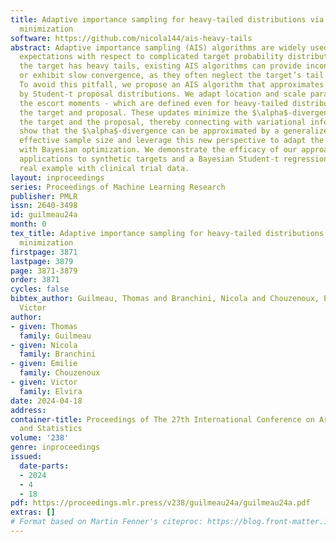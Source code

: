 ```yaml
---
title: Adaptive importance sampling for heavy-tailed distributions via $α$-divergence
  minimization
software: https://github.com/nicola144/ais-heavy-tails
abstract: Adaptive importance sampling (AIS) algorithms are widely used to approximate
  expectations with respect to complicated target probability distributions. When
  the target has heavy tails, existing AIS algorithms can provide inconsistent estimators
  or exhibit slow convergence, as they often neglect the target’s tail behaviour.
  To avoid this pitfall, we propose an AIS algorithm that approximates the target
  by Student-t proposal distributions. We adapt location and scale parameters by matching
  the escort moments - which are defined even for heavy-tailed distributions - of
  the target and proposal. These updates minimize the $\alpha$-divergence between
  the target and the proposal, thereby connecting with variational inference. We then
  show that the $\alpha$-divergence can be approximated by a generalized notion of
  effective sample size and leverage this new perspective to adapt the tail parameter
  with Bayesian optimization. We demonstrate the efficacy of our approach through
  applications to synthetic targets and a Bayesian Student-t regression task on a
  real example with clinical trial data.
layout: inproceedings
series: Proceedings of Machine Learning Research
publisher: PMLR
issn: 2640-3498
id: guilmeau24a
month: 0
tex_title: Adaptive importance sampling for heavy-tailed distributions via $α$-divergence
  minimization
firstpage: 3871
lastpage: 3879
page: 3871-3879
order: 3871
cycles: false
bibtex_author: Guilmeau, Thomas and Branchini, Nicola and Chouzenoux, Emilie and Elvira,
  Victor
author:
- given: Thomas
  family: Guilmeau
- given: Nicola
  family: Branchini
- given: Emilie
  family: Chouzenoux
- given: Victor
  family: Elvira
date: 2024-04-18
address:
container-title: Proceedings of The 27th International Conference on Artificial Intelligence
  and Statistics
volume: '238'
genre: inproceedings
issued:
  date-parts:
  - 2024
  - 4
  - 18
pdf: https://proceedings.mlr.press/v238/guilmeau24a/guilmeau24a.pdf
extras: []
# Format based on Martin Fenner's citeproc: https://blog.front-matter.io/posts/citeproc-yaml-for-bibliographies/
---
```

